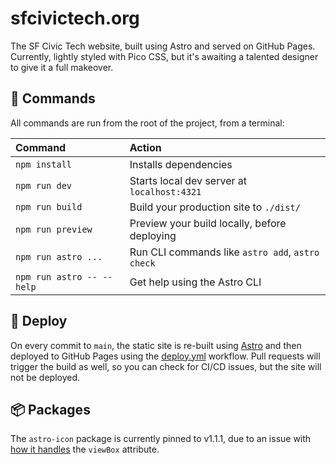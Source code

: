 # sfcivictech.org

The SF Civic Tech website, built using Astro and served on GitHub Pages.  Currently, lightly styled with Pico CSS, but it's awaiting a talented designer to give it a full makeover.


## 🧞 Commands

All commands are run from the root of the project, from a terminal:

| Command                   | Action                                           |
| :------------------------ | :----------------------------------------------- |
| `npm install`             | Installs dependencies                            |
| `npm run dev`             | Starts local dev server at `localhost:4321`      |
| `npm run build`           | Build your production site to `./dist/`          |
| `npm run preview`         | Preview your build locally, before deploying     |
| `npm run astro ...`       | Run CLI commands like `astro add`, `astro check` |
| `npm run astro -- --help` | Get help using the Astro CLI                     |


## 🚀 Deploy

On every commit to `main`, the static site is re-built using [Astro](https://astro.build) and then deployed to GitHub Pages using the [deploy.yml](.github/workflows/deploy.yml) workflow.  Pull requests will trigger the build as well, so you can check for CI/CD issues, but the site will not be deployed.


## 📦 Packages

The `astro-icon` package is currently pinned to v1.1.1, due to an issue with [how it handles](https://github.com/natemoo-re/astro-icon/issues/249) the `viewBox` attribute.
